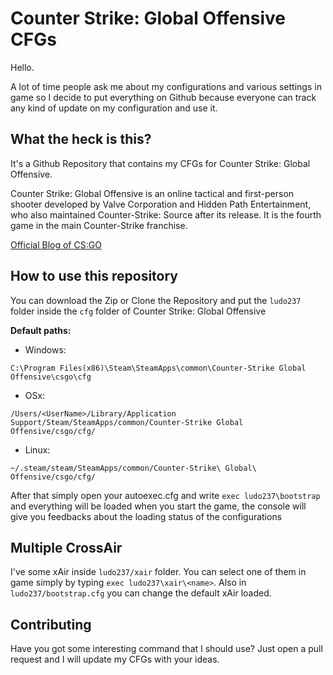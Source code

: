 # Counter Strike: Global Offensive CFGs

Hello.

A lot of time people ask me about my configurations and various settings in game so I decide to put everything on Github because everyone can track any kind of update on my configuration and use it.

## What the heck is this?

It's a Github Repository that contains my CFGs for Counter Strike: Global Offensive.

Counter Strike: Global Offensive is an online tactical and first-person shooter developed by Valve Corporation and Hidden Path Entertainment, who also maintained Counter-Strike: Source after its release. It is the fourth game in the main Counter-Strike franchise.

[Official Blog of CS:GO](http://blog.counter-strike.net)


## How to use this repository

You can download the Zip or Clone the Repository and put the `ludo237` folder inside the `cfg` folder of Counter Strike: Global Offensive

**Default paths:**

* Windows:

`C:\Program Files(x86)\Steam\SteamApps\common\Counter-Strike Global Offensive\csgo\cfg`
* OSx:

`/Users/<UserName>/Library/Application Support/Steam/SteamApps/common/Counter-Strike Global Offensive/csgo/cfg/`

* Linux:

`~/.steam/steam/SteamApps/common/Counter-Strike\ Global\ Offensive/csgo/cfg/`

After that simply open your autoexec.cfg and write `exec ludo237\bootstrap` and everything will be loaded when you start the game, the console will give you feedbacks about the loading status of the configurations

## Multiple CrossAir

I've some xAir inside `ludo237/xair` folder. You can select one of them in game simply by typing `exec ludo237\xair\<name>`. Also in `ludo237/bootstrap.cfg` you can change the default xAir loaded.

## Contributing

Have you got some interesting command that I should use? Just open a pull request and I will update my CFGs with your ideas.
